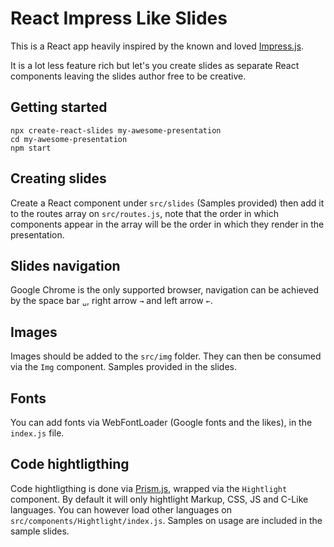 # React Impress Like Slides

This is a React app heavily inspired by the known and loved
[Impress.js](https://impress.js.org).

It is a lot less feature rich but let's you create slides as separate React
components leaving the slides author free to be creative.

## Getting started

    npx create-react-slides my-awesome-presentation
    cd my-awesome-presentation
    npm start

## Creating slides

Create a React component under `src/slides` (Samples provided) then add it to
the routes array on `src/routes.js`, note that the order in which components
appear in the array will be the order in which they render in the presentation.

## Slides navigation

Google Chrome is the only supported browser, navigation can be achieved by the
space bar `␣`, right arrow `→` and left arrow `←`.

## Images

Images should be added to the `src/img` folder. They can then be consumed via
the `Img` component. Samples provided in the slides.

## Fonts

You can add fonts via WebFontLoader (Google fonts and the likes), in the
`index.js` file.

## Code hightligthing

Code hightligthing is done via [Prism.js](https://prismjs.com), wrapped via the
`Hightlight` component. By default it will only hightlight Markup, CSS, JS and
C-Like languages. You can however load other languages on
`src/components/Hightlight/index.js`. Samples on usage are included in the
sample slides.
